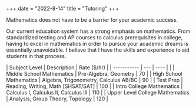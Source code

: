 +++
date = "2022-8-14"
title = "Tutoring"
+++

Mathematics does not have to be a barrier for your academic success.

Our current education system has a strong emphasis on mathematics. From standardized testing and AP courses to calculus prerequisites in college, having to excel in mathematics in order to pursue your academic dreams is essentially unavoidable. I believe that I have the skills and experience to aid students in that process.

| Subject Level                | Description | Rate ($/hr) |
| -----------  |    ---      | ---- | |
| Middle School Mathematics   | Pre-Algebra, Geometry       | 70 |
| High School Mathematics   | Algebra, Trigonometry, Calculus AB/BC | 90 |
| Test Prep | Reading, Writing, Math [SHSAT/SAT] |  100 |
| Intro College Mathematics | Calculus I, Calculus II, Calculus III | 110 |
| Upper Level College Mathematics | Analysis, Group Theory, Topology | 120 |

